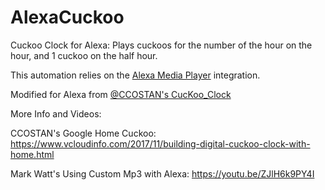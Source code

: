 # AlexaCuckoo
Cuckoo Clock for Alexa: Plays cuckoos for the number of the hour on the hour, and 1 cuckoo on the half hour.

This automation relies on the [Alexa Media Player](https://github.com/custom-components/alexa_media_player) integration.

Modified for Alexa from [@CCOSTAN's CucKoo_Clock](https://github.com/CCOSTAN/Home-AssistantConfig/blob/master/config/automation/System/CucKoo_Clock.yaml)


More Info and Videos: 
  
  CCOSTAN's Google Home Cuckoo: https://www.vcloudinfo.com/2017/11/building-digital-cuckoo-clock-with-home.html
  
  Mark Watt's Using Custom Mp3 with Alexa: https://youtu.be/ZJlH6k9PY4I
